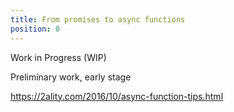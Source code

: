 ```yaml
---
title: From promises to async functions
position: 0
---
```


Work in Progress (WIP)

Preliminary work, early stage

<https://2ality.com/2016/10/async-function-tips.html>
